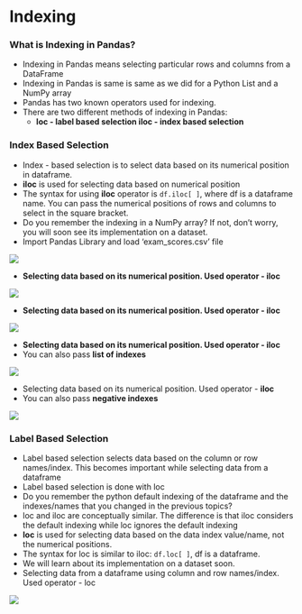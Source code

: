 # Indexing

### What is Indexing in Pandas?

* Indexing in Pandas means selecting particular rows and columns from a DataFrame 
* Indexing in Pandas is same is same as we did for a Python List and a NumPy array 
* Pandas has two known operators used for indexing. 
* There are two different methods of indexing in Pandas:
  * **loc - label based selection iloc - index based selection**

### Index Based Selection

* Index - based selection is to select data based on its numerical position in dataframe.  
* **iloc** is used for selecting data based on numerical position 
* The syntax for using **iloc** operator is `df.iloc[ ]`, where df is a dataframe name. You can pass the numerical positions of rows and columns to select in the square bracket. 
* Do you remember the indexing in a NumPy array? If not, don’t worry, you will soon see its implementation on a dataset. 
* Import Pandas Library and load ‘exam\_scores.csv’ file

![](https://lh5.googleusercontent.com/4dCqek__DOPxROW7RZwChJvhiR0DvbMU6gxWZG7ZCavlIwWA8frOXPLcIDFY_FPEQ_B3YPctn_v_-kDVGHm_B4IpJDpwLFiF5Irqzo2WEI8yFedZFZtS1PwWIAQsCHL_qFGTYw0kfw8=s0)

* **Selecting data based on its numerical position. Used operator - iloc**

![](../.gitbook/assets/image%20%281%29.png)

* **Selecting data based on its numerical position. Used operator - iloc**

![](https://lh5.googleusercontent.com/nLa56yAfpy7qYDyqiqKxeIa3r0hFvOHr-2ZShpPG2qeVWjiBu2WH-2lG7rkKeEhE7zAQS7RJAjY-5nKXm9YAbBuUcDUpksZr3qtMMRV1C6ykhP_LARkhz6wBP463lzfQV5rm-r3mTkA=s0)



* **Selecting data based on its numerical position. Used operator - iloc** 
* You can also pass **list of indexes**

![](../.gitbook/assets/image%20%283%29.png)

* Selecting data based on its numerical position. Used operator - **iloc** 
* You can also pass **negative indexes**

![](../.gitbook/assets/image%20%289%29.png)

### Label Based Selection


* Label based selection selects data based on the column or row names/index. This becomes important while selecting data from a dataframe 
* Label based selection is done with loc 
* Do you remember the python default indexing of the dataframe and the indexes/names that you changed in the previous topics? 
* loc and iloc are conceptually similar. The difference is that iloc considers the default indexing while loc ignores the default indexing 
* **loc** is used for selecting data based on the data index value/name, not the numerical positions.  
* The syntax for loc is similar to iloc: `df.loc[ ]`, df is a dataframe. 
* We will learn about its implementation on a dataset soon. 
* Selecting data from a dataframe using column and row names/index. Used operator - loc

![](../.gitbook/assets/image%20%282%29.png)

